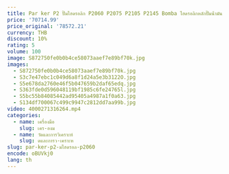 ```yaml
---
title: Par ker P2 ปั๊มไฮดรอลิก P2060 P2075 P2105 P2145 Bomba ไฮดรอลิกหลักปั๊มน้ํามันสําหรับรถยก
price: '70714.99'
price_original: '78572.21'
currency: THB
discount: 10%
rating: 5
volume: 100
image: S872750fe0b0b4ce58073aaef7e89bf70k.jpg
images:
  - S872750fe0b0b4ce58073aaef7e89bf70k.jpg
  - S3c7e47ebc1c049d6a8f1d24a5e3b3122O.jpg
  - S5e678da2760e46f5b047659b2daf65edq.jpg
  - S363fde0d596048119bf1985c6fe24765l.jpg
  - S5bc55b84085442ad95405a4987a1f0a63.jpg
  - S134df700067c499c9947c2812dd7aa99b.jpg
video: 4000271316264.mp4
categories:
  - name: เครื่องมือ
    slug: เคร-องม
  - name: วัดและการวิเคราะห์
    slug: ดและการว-เคราะห
slug: par-ker-p2-มไฮดรอล-p2060
encode: oBUVkj0
lang: th
---
```

  